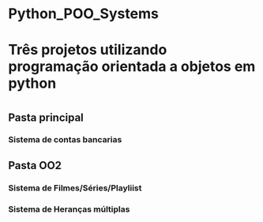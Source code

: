 # Python_POO_Systems
<h1>Três projetos utilizando programação orientada a objetos em python<h1>
<h2> Pasta principal </h2> 
<h3>Sistema de contas bancarias</h3>
<h2> Pasta OO2 </h2>
<h3>Sistema de Filmes/Séries/Playliist</h3>
<h3>Sistema de Heranças múltiplas</h3>

